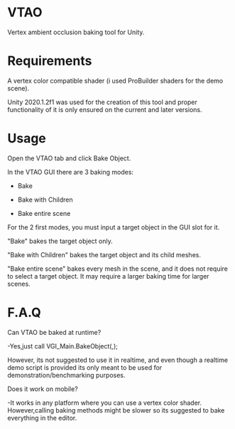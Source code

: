 # VTAO
 Vertex ambient occlusion baking tool for Unity.
 
 # Requirements
 
 A vertex color compatible shader (i used ProBuilder shaders for the demo scene).
 
 Unity 2020.1.2f1 was used for the creation of this tool and proper functionality of it is only ensured on the current and later versions.
 
 # Usage
 
 Open the VTAO tab and click Bake Object. 
 
 In the VTAO GUI there are 3 baking modes:
 
 - Bake
 
 - Bake with Children
 
 - Bake entire scene
 
 For the 2 first modes, you must input a target object in the GUI slot for it.
 
 "Bake" bakes the target object only.
 
 "Bake with Children" bakes the target object and its child meshes.
 
 "Bake entire scene" bakes every mesh in the scene, and it does not require to select a target object. It may require a larger baking time for larger scenes. 
 
 
 # F.A.Q
 
 Can VTAO be baked at runtime?
 
 -Yes,just call VGI_Main.BakeObject(<Object to bake>,<Ray length>);
 
 However, its not suggested to use it in realtime, and even though a realtime demo script is provided its only meant to be used for demonstration/benchmarking purposes.
 
 Does it work on mobile? 
 
 -It works in any platform where you can use a vertex color shader. However,calling baking methods might be slower so its suggested to bake everything in the editor.
